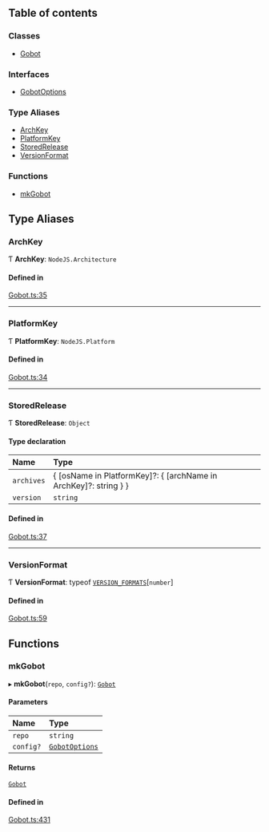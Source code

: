 ## Table of contents

### Classes

- [Gobot](../classes/Gobot.Gobot.md)

### Interfaces

- [GobotOptions](../interfaces/Gobot.GobotOptions.md)

### Type Aliases

- [ArchKey](Gobot.md#archkey)
- [PlatformKey](Gobot.md#platformkey)
- [StoredRelease](Gobot.md#storedrelease)
- [VersionFormat](Gobot.md#versionformat)

### Functions

- [mkGobot](Gobot.md#mkgobot)

## Type Aliases

### ArchKey

Ƭ **ArchKey**: `NodeJS.Architecture`

#### Defined in

[Gobot.ts:35](https://github.com/benallfree/gobot/blob/v1.0.0-alpha.28/src/Gobot.ts#L35)

___

### PlatformKey

Ƭ **PlatformKey**: `NodeJS.Platform`

#### Defined in

[Gobot.ts:34](https://github.com/benallfree/gobot/blob/v1.0.0-alpha.28/src/Gobot.ts#L34)

___

### StoredRelease

Ƭ **StoredRelease**: `Object`

#### Type declaration

| Name | Type |
| :------ | :------ |
| `archives` | \{ [osName in PlatformKey]?: \{ [archName in ArchKey]?: string } } |
| `version` | `string` |

#### Defined in

[Gobot.ts:37](https://github.com/benallfree/gobot/blob/v1.0.0-alpha.28/src/Gobot.ts#L37)

___

### VersionFormat

Ƭ **VersionFormat**: typeof [`VERSION_FORMATS`](../classes/Gobot.Gobot.md#version_formats)[`number`]

#### Defined in

[Gobot.ts:59](https://github.com/benallfree/gobot/blob/v1.0.0-alpha.28/src/Gobot.ts#L59)

## Functions

### mkGobot

▸ **mkGobot**(`repo`, `config?`): [`Gobot`](../classes/Gobot.Gobot.md)

#### Parameters

| Name | Type |
| :------ | :------ |
| `repo` | `string` |
| `config?` | [`GobotOptions`](../interfaces/Gobot.GobotOptions.md) |

#### Returns

[`Gobot`](../classes/Gobot.Gobot.md)

#### Defined in

[Gobot.ts:431](https://github.com/benallfree/gobot/blob/v1.0.0-alpha.28/src/Gobot.ts#L431)
